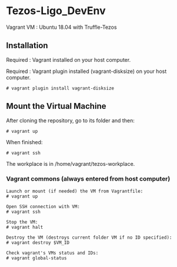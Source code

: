 # Tezos-Ligo_DevEnv

Vagrant VM : Ubuntu 18.04 with Truffle-Tezos

## Installation

Required : Vagrant installed on your host computer.

Required : Vagrant plugin installed (vagrant-disksize) on your host computer.

```shell
# vagrant plugin install vagrant-disksize
```

## Mount the Virtual Machine

After cloning the repository, go to its folder and then:

```shell
# vagrant up
```

When finished:

```shell
# vagrant ssh
```

The workplace is in /home/vagrant/tezos-workplace.

### Vagrant commons (always entered from host computer)

```shell
Launch or mount (if needed) the VM from Vagrantfile:
# vagrant up

Open SSH connection with VM:
# vagrant ssh

Stop the VM:
# vagrant halt

Destroy the VM (destroys current folder VM if no ID specified):
# vagrant destroy $VM_ID

Check vagrant's VMs status and IDs:
# vagrant global-status
```
